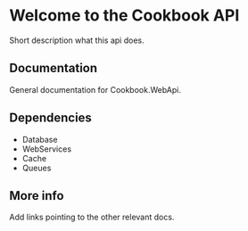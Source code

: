 # Welcome to the Cookbook API

Short description what this api does.

## Documentation

General documentation for Cookbook.WebApi.

## Dependencies

- Database
- WebServices
- Cache
- Queues

## More info

Add links pointing to the other relevant docs.

